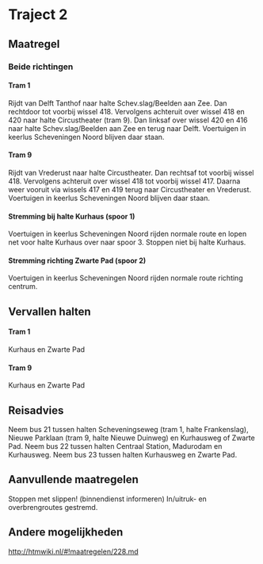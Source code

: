 # Traject 2 
## Maatregel
### Beide richtingen

#### Tram 1
Rijdt van Delft Tanthof naar halte Schev.slag/Beelden aan Zee. 
Dan rechtdoor tot voorbij wissel 418. 
Vervolgens achteruit over wissel 418 en 420 naar halte Circustheater (tram 9). 
Dan linksaf over wissel 420 en 416 naar halte Schev.slag/Beelden aan Zee en terug naar Delft.
Voertuigen in keerlus Scheveningen Noord blijven daar staan.

#### Tram 9
Rijdt van Vrederust naar halte Circustheater. 
Dan rechtsaf tot voorbij wissel 418. 
Vervolgens achteruit over wissel 418 tot voorbij wissel 417.
Daarna weer vooruit via wissels 417 en 419 terug naar Circustheater en Vrederust.
Voertuigen in keerlus Scheveningen Noord blijven daar staan.

#### Stremming bij halte Kurhaus (spoor 1)
Voertuigen in keerlus Scheveningen Noord rijden normale route en lopen net voor halte Kurhaus over naar spoor 3. Stoppen niet bij halte Kurhaus.
#### Stremming richting Zwarte Pad (spoor 2)
Voertuigen in keerlus Scheveningen Noord rijden normale route richting centrum.

## Vervallen halten

#### Tram 1
Kurhaus en Zwarte Pad
#### Tram 9
Kurhaus en Zwarte Pad

## Reisadvies
Neem bus 21 tussen halten Scheveningseweg (tram 1, halte Frankenslag), Nieuwe Parklaan (tram 9, halte Nieuwe Duinweg) en Kurhausweg of Zwarte Pad.
Neem bus 22 tussen halten Centraal Station, Madurodam en Kurhausweg. 
Neem bus 23 tussen halten Kurhausweg en Zwarte Pad.

## Aanvullende maatregelen
Stoppen met  slippen! (binnendienst informeren)
In/uitruk- en overbrengroutes gestremd.

## Andere mogelijkheden
http://htmwiki.nl/#!maatregelen/228.md
